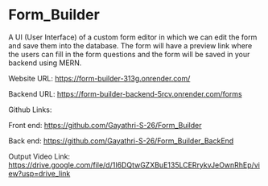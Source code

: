 # Form_Builder

A UI (User Interface) of a custom form editor in which we can edit the form and save them into the database. The form will have a preview link where the users can fill in the form questions and the form will be saved in your backend using MERN.

Website URL: https://form-builder-313g.onrender.com/ 

Backend URL: https://form-builder-backend-5rcv.onrender.com/forms

Github Links:

Front end: https://github.com/Gayathri-S-26/Form_Builder

Back end: https://github.com/Gayathri-S-26/Form_Builder_BackEnd

Output Video Link: https://drive.google.com/file/d/1I6DQtwGZXBuE135LCERrykvJeOwnRhEp/view?usp=drive_link
